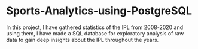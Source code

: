 # Sports-Analytics-using-PostgreSQL
In this project, I have gathered statistics of the IPL from 2008-2020 and using them, I have made a SQL database for exploratory analysis of raw data to gain deep insights about the IPL throughout the years.
